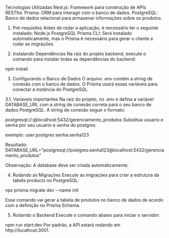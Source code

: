 
Tecnologias Utilizadas
Nest.js: Framework para construção de APIs RESTful.
Prisma: ORM para interagir com o banco de dados.
PostgreSQL: Banco de dados relacional para armazenar informações sobre os produtos.

1. Pré-requisitos
Antes de rodar a aplicação, é necessário ter o seguinte instalado:
Node.js
PostgreSQL
Prisma CLI: Será instalado automaticamente, mas o Prisma é necessário para gerar o cliente e rodar as migrações.


2. Instalando Dependências
Na raiz do projeto backend, execute o comando para instalar todas as dependências do backend:

npm install

3. Configurando o Banco de Dados
O arquivo .env contém a string de conexão com o banco de dados. O Prisma usará essas variáveis para conectar à instância do PostgreSQL.

3.1. Variaveis importantes
Na raiz do projeto, no .env e defina a variável DATABASE_URL com a string de conexão correta para o seu banco de dados PostgreSQL. A string de conexão segue o formato:

postgresql://<usuario>:<senha>@localhost:5432/gerenciamento_produtos
Substitua usuario e senha por seu usuario e senha do postgres

exemplo:
user:postgres
senha:senha123

Resultado:
DATABASE_URL="postgresql://postgres:senha123@localhost:5432/gerenciamento_produtos"

Observação: A database deve ser criada automaticamente.

4. Rodando as Migrações
Execute as migrações para criar a estrutura da tabela products no PostgreSQL:

npx prisma migrate dev --name init

Esse comando vai gerar a tabela de produtos no banco de dados de acordo com a definição no Prisma Schema.

5. Rodando o Backend
Execute o comando abaixo para iniciar o servidor:

npm run start:dev
Por padrão, a API estará rodando em http://localhost:3001.
